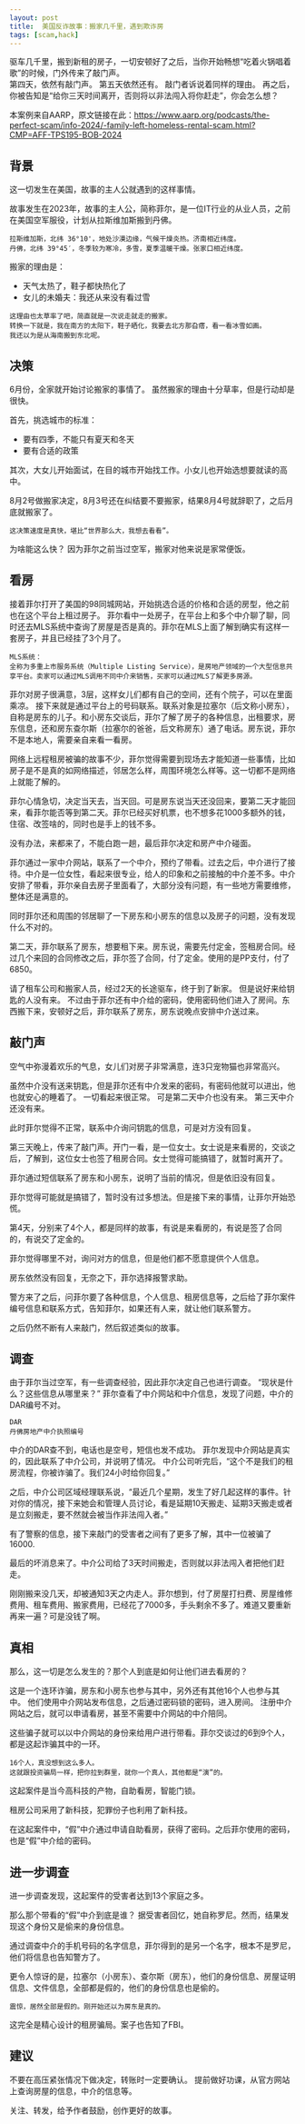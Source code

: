 ```yaml
---
layout: post
title:  美国反诈故事：搬家几千里，遇到欺诈房
tags: [scam,hack]
---
```


驱车几千里，搬到新租的房子，一切安顿好了之后，当你开始畅想“吃着火锅唱着歌”的时候，门外传来了敲门声。  
第四天，依然有敲门声。
第五天依然还有。
敲门者诉说着同样的理由。
再之后，你被告知是“给你三天时间离开，否则将以非法闯入将你赶走”，你会怎么想？

本案例来自AARP，原文链接在此：https://www.aarp.org/podcasts/the-perfect-scam/info-2024/-family-left-homeless-rental-scam.html?CMP=AFF-TPS195-BOB-2024

## 背景
这一切发生在美国，故事的主人公就遇到的这样事情。

故事发生在2023年，故事的主人公，简称菲尔，是一位IT行业的从业人员，之前在美国空军服役，计划从拉斯维加斯搬到丹佛。

```
拉斯维加斯，北纬 36°10'，地处沙漠边缘，气候干燥炎热。济南相近纬度。
丹佛，北纬 39°45′，冬季较为寒冷，多雪，夏季温暖干燥。张家口相近纬度。
```
搬家的理由是：
* 天气太热了，鞋子都快热化了
* 女儿的未婚夫：我还从来没有看过雪

```
这理由也太草率了吧，简直就是一次说走就走的搬家。
转换一下就是，我在南方的太阳下，鞋子晒化，我要去北方那旮瘩，看一看冰雪如画。
我还以为是从海南搬到东北呢。
```
## 决策
6月份，全家就开始讨论搬家的事情了。
虽然搬家的理由十分草率，但是行动却是很快。

首先，挑选城市的标准：
* 要有四季，不能只有夏天和冬天
* 要有合适的政策

其次，大女儿开始面试，在目的城市开始找工作。小女儿也开始选想要就读的高中。

8月2号做搬家决定，8月3号还在纠结要不要搬家，结果8月4号就辞职了，之后月底就搬家了。
```
这决策速度是真快，堪比“世界那么大，我想去看看”。
```
为啥能这么快？
因为菲尔之前当过空军，搬家对他来说是家常便饭。

## 看房

接着菲尔打开了美国的98同城网站，开始挑选合适的价格和合适的房型，他之前也在这个平台上租过房子。
菲尔看中一处房子，在平台上和多个中介聊了聊，同时还去MLS系统中查询了房屋是否是真的。菲尔在MLS上面了解到确实有这样一套房子，并且已经挂了3个月了。

```
MLS系统：
全称为多重上市服务系统（Multiple Listing Service），是房地产领域的一个大型信息共享平台。卖家可以通过MLS调用不同中介来销售，买家可以通过MLS了解更多房源。
```

菲尔对房子很满意，3层，这样女儿们都有自己的空间，还有个院子，可以在里面乘凉。
接下来就是通过平台上的号码联系。联系对象是拉塞尔（后文称小房东），自称是房东的儿子。和小房东交谈后，菲尔了解了房子的各种信息，出租要求，房东信息，还和房东查尔斯（拉塞尔的爸爸，后文称房东）通了电话。房东说，菲尔不是本地人，需要亲自来看一看房。

网络上远程租房被骗的故事不少，菲尔觉得需要到现场去才能知道一些事情，比如房子是不是真的如网络描述，邻居怎么样，周围环境怎么样等。这一切都不是网络上就能了解的。

菲尔心情急切，决定当天去，当天回。可是房东说当天还没回来，要第二天才能回来，看菲尔能否等到第二天。菲尔已经买好机票，也不想多花1000多额外的钱，住宿、改签啥的，同时也是手上的钱不多。

没有办法，来都来了，不能白跑一趟，最后菲尔决定和房产中介碰面。

菲尔通过一家中介网站，联系了一个中介，预约了带看。过去之后，中介进行了接待。中介是一位女性，看起来很专业，给人的印象和之前接触的中介差不多。中介安排了带看，菲尔亲自去房子里面看了，大部分没有问题，有一些地方需要维修，整体还是满意的。

同时菲尔还和周围的邻居聊了一下房东和小房东的信息以及房子的问题，没有发现什么不对的。

第二天，菲尔联系了房东，想要租下来。房东说，需要先付定金，签租房合同。经过几个来回的合同修改之后，菲尔签了合同，付了定金。使用的是PP支付，付了6850。

请了租车公司和搬家人员，经过2天的长途驱车，终于到了新家。
但是说好来给钥匙的人没有来。
不过由于菲尔还有中介给的密码，使用密码他们进入了房间。东西搬下来，安顿好之后，菲尔联系了房东，房东说晚点安排中介送过来。

## 敲门声
空气中弥漫着欢乐的气息，女儿们对房子非常满意，连3只宠物猫也非常高兴。

虽然中介没有送来钥匙，但是菲尔还有中介发来的密码，有密码他就可以进出，他也就安心的睡着了。
一切看起来很正常。
可是第二天中介也没有来。
第三天中介还没有来。

此时菲尔觉得不正常，联系中介询问钥匙的信息，可是对方没有回复。

第三天晚上，传来了敲门声。开门一看，是一位女士。女士说是来看房的，交谈之后，了解到，这位女士也签了租房合同。女士觉得可能搞错了，就暂时离开了。

菲尔通过短信联系了房东和小房东，说明了当前的情况，但是依旧没有回复。

菲尔觉得可能就是搞错了，暂时没有过多想法。但是接下来的事情，让菲尔开始恐慌。

第4天，分别来了4个人，都是同样的故事，有说是来看房的，有说是签了合同的，有说交了定金的。

菲尔觉得哪里不对，询问对方的信息，但是他们都不愿意提供个人信息。

房东依然没有回复，无奈之下，菲尔选择报警求助。

警方来了之后，问菲尔要了各种信息，个人信息、租房信息等，之后给了菲尔案件编号信息和联系方式，告知菲尔，如果还有人来，就让他们联系警方。

之后仍然不断有人来敲门，然后叙述类似的故事。

## 调查
由于菲尔当过空军，有一些调查经验，因此菲尔决定自己也进行调查。
“现状是什么？这些信息从哪里来？”
菲尔查看了中介网站和中介信息，发现了问题，中介的DAR编号不对。
```
DAR
丹佛房地产中介执照编号
```
中介的DAR查不到，电话也是空号，短信也发不成功。
菲尔发现中介网站是真实的，因此联系了中介公司，并说明了情况。
中介公司听完后，“这个不是我们的租房流程，你被诈骗了。我们24小时给你回复。”

之后，中介公司区域经理联系说，“最近几个星期，发生了好几起这样的事件。针对你的情况，接下来她会和管理人员讨论，看是延期10天搬走、延期3天搬走或者是立刻搬走，要不然就会被当作非法闯入者。”

有了警察的信息，接下来敲门的受害者之间有了更多了解，其中一位被骗了16000.

最后的坏消息来了。中介公司给了3天时间搬走，否则就以非法闯入者把他们赶走。

刚刚搬来没几天，却被通知3天之内走人。菲尔想到，付了房屋打扫费、房屋维修费用、租车费用、搬家费用，已经花了7000多，手头剩余不多了。难道又要重新再来一遍？可是没钱了啊。

## 真相
那么，这一切是怎么发生的？那个人到底是如何让他们进去看房的？

这是一个连环诈骗，房东和小房东也参与其中，另外还有其他16个人也参与其中。
他们使用中介网站发布信息，之后通过密码锁的密码，进入房间。
注册中介网站之后，就可以申请看房，甚至不需要中介网站的中介陪同。

这些骗子就可以以中介网站的身份来给用户进行带看。菲尔交谈过的6到9个人，都是这起诈骗其中的一环。
```
16个人，真没想到这么多人。
这就跟投资骗局一样，把你拉到群里，就你一个真人，其他都是“演”的。
```
这起案件是当今高科技的产物，自助看房，智能门锁。

租房公司采用了新科技，犯罪份子也利用了新科技。

在这起案件中，“假”中介通过申请自助看房，获得了密码。之后菲尔使用的密码，也是“假”中介给的密码。

## 进一步调查
进一步调查发现，这起案件的受害者达到13个家庭之多。

那么那个带看的“假”中介到底是谁？
据受害者回忆，她自称罗尼。然而，结果发现这个身份又是偷来的身份信息。

通过调查中介的手机号码的名字信息，菲尔得到的是另一个名字，根本不是罗尼，他们将信息也告知警方了。

更令人惊讶的是，拉塞尔（小房东）、查尔斯（房东），他们的身份信息、房屋证明信息、文件信息，全部都是假的，他们的身份信息也是偷的。
```
震惊，居然全部是假的。刚开始还以为房东是真的。
```
这完全是精心设计的租房骗局。案子也告知了FBI。

## 建议
不要在高压紧张情况下做决定，转账时一定要确认。
提前做好功课，从官方网站上查询房屋的信息，中介的信息等。

关注、转发，给予作者鼓励，创作更好的故事。







